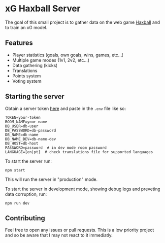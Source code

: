 # xG Haxball Server

The goal of this small project is to gather data on the web game [Haxball](haxball.com) and to train an xG model.

## Features
- Player statistics (goals, own goals, wins, games, etc...)
- Multiple game modes (1v1, 2v2, etc...)
- Data gathering (kicks)
- Translations
- Points system 
- Voting system

## Starting the server
Obtain a server token [here](https://www.haxball.com/headlesstoken) and paste in the `.env` file like so:
```
TOKEN=your-token
ROOM_NAME=your-name
DB_USER=db-user
DB_PASSWORD=db-password
DB_NAME=db-name
DB_NAME_DEV=db-name-dev
DB_HOST=db-host
PASSWORD=password  # in dev mode room password
LANGUAGE=[en|pt]  # check translations file for supported languages
```
To start the server run:
```
npm start
```
This will run the server in "production" mode.

To start the server in development mode, showing debug logs and preveting data corruption, run:
```
npm run dev
```

## Contributing
Feel free to open any issues or pull requests. This is a low priority project and so be aware that I may not react to it immediatly.
